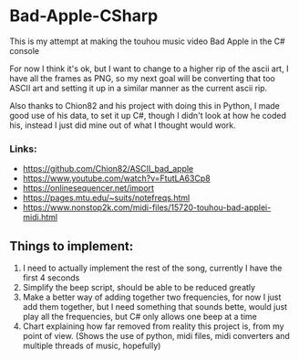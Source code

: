 # Bad-Apple-CSharp

This is my attempt at making the touhou music video Bad Apple in the C# console

For now I think it's ok, but I want to change to a higher rip of the ascii art, I have all the frames as PNG, so my next goal will be converting that too ASCII art and setting it up in a similar manner as the current ascii rip.

Also thanks to Chion82 and his project with doing this in Python, I made good use of his data, to set it up C#, though I didn't look at how he coded his, instead I just did mine out of what I thought would work.

### Links:
- https://github.com/Chion82/ASCII_bad_apple
- https://www.youtube.com/watch?v=FtutLA63Cp8
- https://onlinesequencer.net/import
- https://pages.mtu.edu/~suits/notefreqs.html
- https://www.nonstop2k.com/midi-files/15720-touhou-bad-applei-midi.html

## Things to implement:

1. I need to actually implement the rest of the song, currently I have the first 4 seconds
2. Simplify the beep script, should be able to be reduced greatly
3. Make a better way of adding together two frequencies, for now I just add them together, but I need something that sounds bette, would just play all the frequencies, but C# only allows one beep at a time
4. Chart explaining how far removed from reality this project is, from my point of view. (Shows the use of python, midi files, midi converters and multiple threads of music, hopefully)
